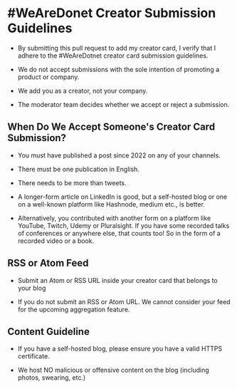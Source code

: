 # #WeAreDonet Creator Submission Guidelines

* By submitting this pull request to add my creator card, I verify that I adhere to the #WeAreDotnet creator card submission guidelines.

* We do not accept submissions with the sole intention of promoting a product or company.

* We add you as a creator, not your company. 

* The moderator team decides whether we accept or reject a submission.

## When Do We Accept Someone's Creator Card Submission? 

* You must have published a post since 2022 on any of your channels. 

* There must be one publication in English. 

* There needs to be more than tweets. 

* A longer-form article on LinkedIn is good, but a self-hosted blog or one on a well-known platform like Hashnode, medium etc., is better. 

* Alternatively, you contributed with another form on a platform like YouTube, Twitch, Udemy or Pluralsight. If you have some recorded talks of conferences or anywhere else, that counts too! So in the form of a recorded video or a book. 

## RSS or Atom Feed 

* Submit an Atom or RSS URL inside your creator card that belongs to your blog 

* If you do not submit an RSS or Atom URL. We cannot consider your feed for the upcoming aggregation feature. 

## Content Guideline 

* If you have a self-hosted blog, please ensure you have a valid HTTPS certificate. 

* We host NO malicious or offensive content on the blog (including photos, swearing, etc.)